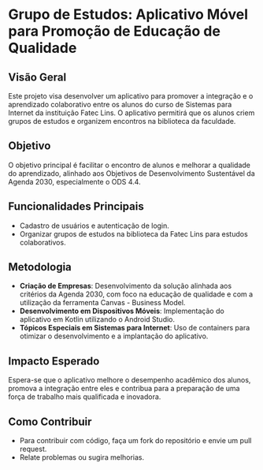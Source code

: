 # Grupo de Estudos: Aplicativo Móvel para Promoção de Educação de Qualidade

## Visão Geral
Este projeto visa desenvolver um aplicativo para promover a integração e o aprendizado colaborativo entre os alunos do curso de Sistemas para Internet da instituição Fatec Lins. O aplicativo permitirá que os alunos criem grupos de estudos e organizem encontros na biblioteca da faculdade.

## Objetivo
O objetivo principal é facilitar o encontro de alunos e melhorar a qualidade do aprendizado, alinhado aos Objetivos de Desenvolvimento Sustentável da Agenda 2030, especialmente o ODS 4.4.

## Funcionalidades Principais
- Cadastro de usuários e autenticação de login.
- Organizar grupos de estudos na biblioteca da Fatec Lins para estudos colaborativos.
  
## Metodologia
- **Criação de Empresas**: Desenvolvimento da solução alinhada aos critérios da Agenda 2030, com foco na educação de qualidade e com a utilização da ferramenta Canvas - Business Model.
- **Desenvolvimento em Dispositivos Móveis**: Implementação do aplicativo em Kotlin utilizando o Android Studio.
- **Tópicos Especiais em Sistemas para Internet**: Uso de containers para otimizar o desenvolvimento e a implantação do aplicativo.

## Impacto Esperado
Espera-se que o aplicativo melhore o desempenho acadêmico dos alunos, promova a integração entre eles e contribua para a preparação de uma força de trabalho mais qualificada e inovadora.

## Como Contribuir
- Para contribuir com código, faça um fork do repositório e envie um pull request.
- Relate problemas ou sugira melhorias.
